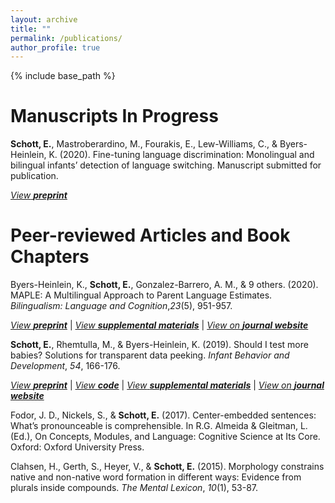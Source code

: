 ```yaml
---
layout: archive
title: ""
permalink: /publications/
author_profile: true
---
```


<!-- {% if author.googlescholar %}
  You can also find my articles on <u><a href="{{author.googlescholar}}">my Google Scholar profile</a>.</u>
{% endif %} -->

{% include base_path %}

Manuscripts In Progress
======

**Schott, E.**, Mastroberardino, M., Fourakis, E., Lew-Williams, C., & Byers-Heinlein, K. (2020). Fine-tuning language discrimination: Monolingual and bilingual infants’ detection of language switching. Manuscript submitted for publication.

[*View* ***preprint***](https://psyarxiv.com/xkc9b/)  


Peer-reviewed Articles and Book Chapters
=======


Byers-Heinlein, K., **Schott, E.**, Gonzalez-Barrero, A. M., & 9 others. (2020). MAPLE: A Multilingual
Approach to Parent Language Estimates. *Bilingualism: Language and Cognition*,*23*(5), 951-957. 

[*View* ***preprint***](https://psyarxiv.com/r2q3u/)     \|    [*View* ***supplemental materials***](https://osf.io/byxfz/) \|    [*View on* ***journal website***](https://www.cambridge.org/core/journals/bilingualism-language-and-cognition/article/maple-a-multilingual-approach-to-parent-language-estimates/871E9488574C8F638FCFAA9234DC0159)

**Schott, E.**, Rhemtulla, M., & Byers-Heinlein, K. (2019). Should I test more babies? Solutions for transparent data peeking. *Infant Behavior and Development*, *54*, 166-176.

[*View* ***preprint***](https://psyarxiv.com/gxfaj/)     \|    [*View* ***code***](https://e-schott.github.io/code/SolutionsForTransparentDataPeeking-resub.html)     \|    [*View* ***supplemental materials***](https://osf.io/qd25s/)     \|    [*View on* ***journal website***](https://www.sciencedirect.com/science/article/pii/S0163638318300894)

Fodor, J. D., Nickels, S., & **Schott, E.** (2017). Center-embedded sentences: What’s pronounceable is comprehensible. In R.G. Almeida & Gleitman, L. (Ed.), On Concepts, Modules, and Language: Cognitive Science at Its Core. Oxford: Oxford University Press.

Clahsen, H., Gerth, S., Heyer, V., & **Schott, E.** (2015). Morphology constrains native and non-native word formation in different ways: Evidence from plurals inside compounds. *The Mental Lexicon*, *10*(1), 53-87.
<!-- {% for post in site.publications reversed %}
  {% include archive-single.html %}
{% endfor %} -->

